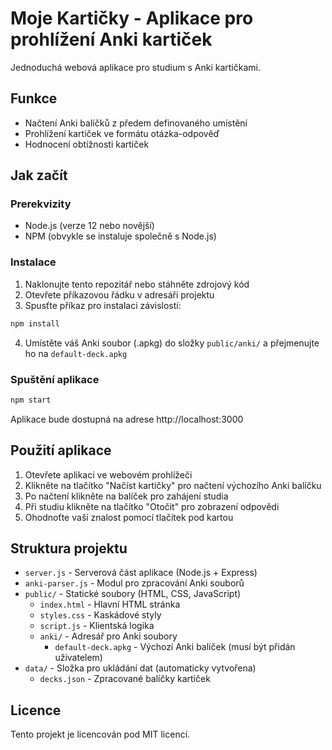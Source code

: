 # Moje Kartičky - Aplikace pro prohlížení Anki kartiček

Jednoduchá webová aplikace pro studium s Anki kartičkami.

## Funkce

- Načtení Anki balíčků z předem definovaného umístění
- Prohlížení kartiček ve formátu otázka-odpověď
- Hodnocení obtížnosti kartiček

## Jak začít

### Prerekvizity

- Node.js (verze 12 nebo novější)
- NPM (obvykle se instaluje společně s Node.js)

### Instalace

1. Naklonujte tento repozitář nebo stáhněte zdrojový kód
2. Otevřete příkazovou řádku v adresáři projektu
3. Spusťte příkaz pro instalaci závislostí:

```bash
npm install
```

4. Umístěte váš Anki soubor (.apkg) do složky `public/anki/` a přejmenujte ho na `default-deck.apkg`

### Spuštění aplikace

```bash
npm start
```

Aplikace bude dostupná na adrese http://localhost:3000

## Použití aplikace

1. Otevřete aplikaci ve webovém prohlížeči
2. Klikněte na tlačítko "Načíst kartičky" pro načtení výchozího Anki balíčku
3. Po načtení klikněte na balíček pro zahájení studia
4. Při studiu klikněte na tlačítko "Otočit" pro zobrazení odpovědi
5. Ohodnoťte vaši znalost pomocí tlačítek pod kartou

## Struktura projektu

- `server.js` - Serverová část aplikace (Node.js + Express)
- `anki-parser.js` - Modul pro zpracování Anki souborů
- `public/` - Statické soubory (HTML, CSS, JavaScript)
  - `index.html` - Hlavní HTML stránka
  - `styles.css` - Kaskádové styly
  - `script.js` - Klientská logika
  - `anki/` - Adresář pro Anki soubory
    - `default-deck.apkg` - Výchozí Anki balíček (musí být přidán uživatelem)
- `data/` - Složka pro ukládání dat (automaticky vytvořena)
  - `decks.json` - Zpracované balíčky kartiček

## Licence

Tento projekt je licencován pod MIT licencí.
